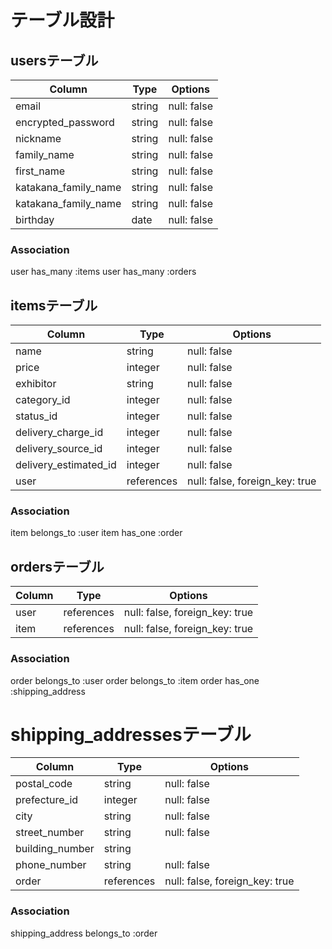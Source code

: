 # テーブル設計

## usersテーブル

|Column              |Type        |Options      |
|--------------------|------------|-------------|
|email               |string      |null: false  |
|encrypted_password  |string      |null: false  |
|nickname            |string      |null: false  |
|family_name         |string      |null: false  |
|first_name          |string      |null: false  |
|katakana_family_name|string      |null: false  |
|katakana_family_name|string      |null: false  |
|birthday            |date        |null: false  |

### Association

user has_many :items
user has_many :orders

## itemsテーブル

|Column                |Type      |Options                       |
|----------------------|----------|------------------------------|
|name                  |string    |null: false                   |
|price                 |integer   |null: false                   |
|exhibitor             |string    |null: false                   |
|category_id           |integer   |null: false                   |
|status_id             |integer   |null: false                   |
|delivery_charge_id    |integer   |null: false                   |  
|delivery_source_id    |integer   |null: false                   | 
|delivery_estimated_id |integer   |null: false                   |
|user                  |references|null: false, foreign_key: true|

### Association

item belongs_to :user
item has_one :order

## ordersテーブル

|Column        |Type      |Options                       |
|--------------|----------|------------------------------|
|user          |references|null: false, foreign_key: true|
|item          |references|null: false, foreign_key: true|

### Association

order belongs_to :user
order belongs_to :item
order has_one :shipping_address

# shipping_addressesテーブル

|Column             |Type      |Options                       |
|-------------------|----------|------------------------------|
|postal_code        |string    |null: false                   |
|prefecture_id      |integer   |null: false                   |
|city               |string    |null: false                   |
|street_number      |string    |null: false                   |
|building_number    |string    |                              |
|phone_number       |string    |null: false                   |
|order              |references|null: false, foreign_key: true|

### Association

shipping_address belongs_to :order
